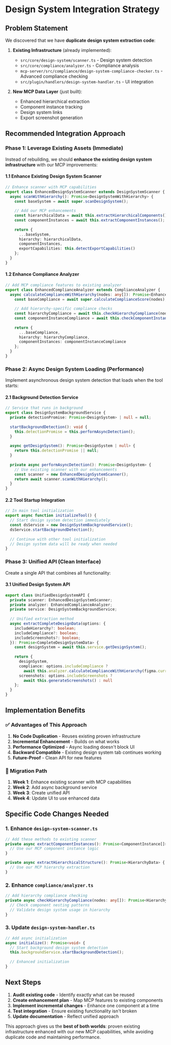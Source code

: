 # Design System Integration Strategy

## Problem Statement

We discovered that we have **duplicate design system extraction code**:

1. **Existing Infrastructure** (already implemented):
   - `src/core/design-system/scanner.ts` - Design system detection
   - `src/core/compliance/analyzer.ts` - Compliance analysis  
   - `mcp-server/src/compliance/design-system-compliance-checker.ts` - Advanced compliance checking
   - `src/plugin/handlers/design-system-handler.ts` - UI integration

2. **New MCP Data Layer** (just built):
   - Enhanced hierarchical extraction
   - Component instance tracking
   - Design system links
   - Export screenshot generation

## Recommended Integration Approach

### Phase 1: Leverage Existing Assets (Immediate)

Instead of rebuilding, we should **enhance the existing design system infrastructure** with our MCP improvements:

#### 1.1 Enhance Existing Design System Scanner
```typescript
// Enhance scanner with MCP capabilities
export class EnhancedDesignSystemScanner extends DesignSystemScanner {
  async scanWithHierarchy(): Promise<DesignSystemWithHierarchy> {
    const baseSystem = await super.scanDesignSystem();
    
    // Add our MCP enhancements
    const hierarchicalData = await this.extractHierarchicalComponents();
    const componentInstances = await this.extractComponentInstances();
    
    return {
      ...baseSystem,
      hierarchy: hierarchicalData,
      componentInstances,
      exportCapabilities: this.detectExportCapabilities()
    };
  }
}
```

#### 1.2 Enhance Compliance Analyzer  
```typescript
// Add MCP compliance features to existing analyzer
export class EnhancedComplianceAnalyzer extends ComplianceAnalyzer {
  async calculateComplianceWithHierarchy(nodes: any[]): Promise<EnhancedComplianceScore> {
    const baseCompliance = await super.calculateComplianceScore(nodes);
    
    // Add hierarchy-specific compliance checks
    const hierarchyCompliance = await this.checkHierarchyCompliance(nodes);
    const componentInstanceCompliance = await this.checkComponentInstances(nodes);
    
    return {
      ...baseCompliance,
      hierarchy: hierarchyCompliance,
      componentInstances: componentInstanceCompliance
    };
  }
}
```

### Phase 2: Async Design System Loading (Performance)

Implement asynchronous design system detection that loads when the tool starts:

#### 2.1 Background Detection Service
```typescript
// Service that runs in background
export class DesignSystemBackgroundService {
  private detectionPromise: Promise<DesignSystem> | null = null;
  
  startBackgroundDetection(): void {
    this.detectionPromise = this.performAsyncDetection();
  }
  
  async getDesignSystem(): Promise<DesignSystem | null> {
    return this.detectionPromise || null;
  }
  
  private async performAsyncDetection(): Promise<DesignSystem> {
    // Use existing scanner with our enhancements
    const scanner = new EnhancedDesignSystemScanner();
    return await scanner.scanWithHierarchy();
  }
}
```

#### 2.2 Tool Startup Integration
```typescript
// In main tool initialization
export async function initializeTool() {
  // Start design system detection immediately
  const dsService = new DesignSystemBackgroundService();
  dsService.startBackgroundDetection();
  
  // Continue with other tool initialization
  // Design system data will be ready when needed
}
```

### Phase 3: Unified API (Clean Interface)

Create a single API that combines all functionality:

#### 3.1 Unified Design System API
```typescript
export class UnifiedDesignSystemAPI {
  private scanner: EnhancedDesignSystemScanner;
  private analyzer: EnhancedComplianceAnalyzer;
  private service: DesignSystemBackgroundService;
  
  // Unified extraction method
  async extractCompleteDesignData(options: {
    includeHierarchy?: boolean;
    includeCompliance?: boolean;
    includeScreenshots?: boolean;
  }): Promise<CompleteDesignSystemData> {
    const designSystem = await this.service.getDesignSystem();
    
    return {
      designSystem,
      compliance: options.includeCompliance ? 
        await this.analyzer.calculateComplianceWithHierarchy(figma.currentPage.selection) : null,
      screenshots: options.includeScreenshots ? 
        await this.generateScreenshots() : null
    };
  }
}
```

## Implementation Benefits

### ✅ Advantages of This Approach

1. **No Code Duplication** - Reuses existing proven infrastructure
2. **Incremental Enhancement** - Builds on what works  
3. **Performance Optimized** - Async loading doesn't block UI
4. **Backward Compatible** - Existing design system tab continues working
5. **Future-Proof** - Clean API for new features

### 🔄 Migration Path

1. **Week 1**: Enhance existing scanner with MCP capabilities
2. **Week 2**: Add async background service  
3. **Week 3**: Create unified API
4. **Week 4**: Update UI to use enhanced data

## Specific Code Changes Needed

### 1. Enhance `design-system-scanner.ts`
```typescript
// Add these methods to existing scanner
private async extractComponentInstances(): Promise<ComponentInstance[]> {
  // Use our MCP component instance logic
}

private async extractHierarchicalStructure(): Promise<HierarchyData> {
  // Use our MCP hierarchy extraction
}
```

### 2. Enhance `compliance/analyzer.ts`  
```typescript
// Add hierarchy compliance checking
private async checkHierarchyCompliance(nodes: any[]): Promise<HierarchyCompliance> {
  // Check component nesting patterns
  // Validate design system usage in hierarchy
}
```

### 3. Update `design-system-handler.ts`
```typescript
// Add async initialization
async initialize(): Promise<void> {
  // Start background design system detection
  this.backgroundService.startBackgroundDetection();
  
  // Enhanced initialization
}
```

## Next Steps

1. **Audit existing code** - Identify exactly what can be reused
2. **Create enhancement plan** - Map MCP features to existing components  
3. **Implement incremental changes** - Enhance one component at a time
4. **Test integration** - Ensure existing functionality isn't broken
5. **Update documentation** - Reflect unified approach

This approach gives us the **best of both worlds**: proven existing infrastructure enhanced with our new MCP capabilities, while avoiding duplicate code and maintaining performance.